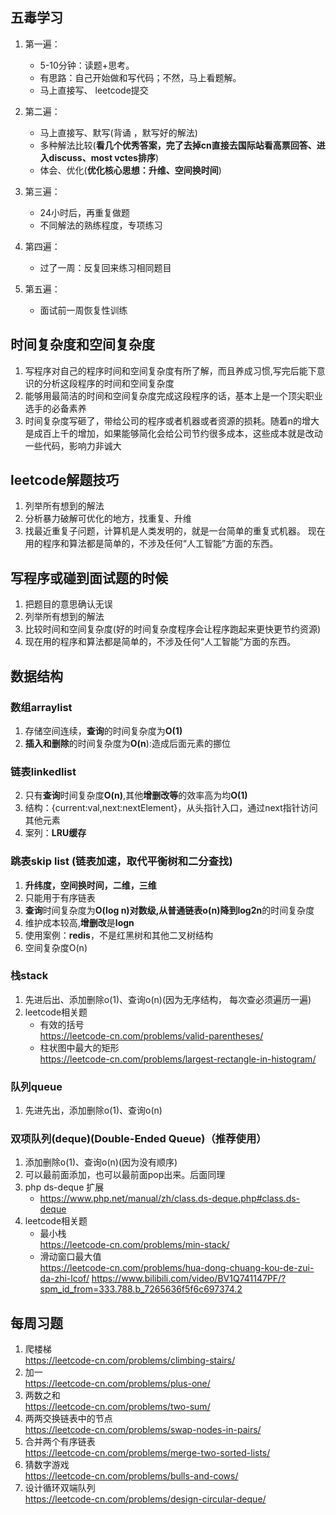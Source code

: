 ## 五毒学习

1. 第一遍：
    - 5-10分钟：读题+思考。
    - 有思路：自己开始做和写代码；不然，马上看题解。
    - 马上直接写、 leetcode提交

2. 第二遍：
    - 马上直接写、默写(背诵 ，默写好的解法)
    - 多种解法比较(**看几个优秀答案，完了去掉cn直接去国际站看高票回答、进入discuss、most vctes排序**)
    - 体会、优化(**优化核心思想：升维、空间换时间**)
3. 第三遍：
    - 24小时后，再重复做题
    - 不同解法的熟练程度，专项练习
4. 第四遍：
    -  过了一周：反复回来练习相同题目
5. 第五遍：
    -  面试前一周恢复性训练

## 时间复杂度和空间复杂度

1. 写程序对自己的程序时间和空间复杂度有所了解，而且养成习惯,写完后能下意识的分析这段程序的时间和空间复杂度
2. 能够用最简洁的时间和空间复杂度完成这段程序的话，基本上是一个顶尖职业选手的必备素养
3. 时间复杂度写砸了，带给公司的程序或者机器或者资源的损耗。随着n的增大是成百上千的增加，如果能够简化会给公司节约很多成本，这些成本就是改动一些代码，影响力非诚大    

## leetcode解题技巧

1. 列举所有想到的解法
2. 分析暴力破解可优化的地方，找重复、升维
3. 找最近重复子问题，计算机是人类发明的，就是一台简单的重复式机器。
   现在用的程序和算法都是简单的，不涉及任何“人工智能”方面的东西。    

## 写程序或碰到面试题的时候

1. 把题目的意思确认无误
2. 列举所有想到的解法
3. 比较时间和空间复杂度(好的时间复杂度程序会让程序跑起来更快更节约资源)
4. 现在用的程序和算法都是简单的，不涉及任何“人工智能”方面的东西。   

## 数据结构

### 数组arraylist

1. 存储空间连续，**查询**的时间复杂度为**O(1)**
2. **插入和删除**的时间复杂度为**O(n**):造成后面元素的挪位  

### 链表linkedlist

2. 只有**查询**时间复杂度**O(n)**,其他**增删改等**的效率高为均**O(1)**
3. 结构：{current:val,next:nextElement}，从头指针入口，通过next指针访问其他元素
3. 案列：**LRU缓存**

### 跳表skip list (链表加速，**取代平衡树和二分查找**)

1. **升纬度，空间换时间，二维，三维**
2. 只能用于有序链表
3. **查询**时间复杂度为**O(log n)**对数级,从普通链表**o(n)**降到**log2n**的时间复杂度
4. 维护成本较高,**增删改**是**logn**
5. 使用案例：**redis**，不是红黑树和其他二叉树结构
6. 空间复杂度O(n)

### 栈stack

1. 先进后出、添加删除o(1)、查询o(n)(因为无序结构， 每次查必须遍历一遍)
2. leetcode相关题
    - 有效的括号  
    <https://leetcode-cn.com/problems/valid-parentheses/>
    - 柱状图中最大的矩形  
    <https://leetcode-cn.com/problems/largest-rectangle-in-histogram/>

### 队列queue

1. 先进先出，添加删除o(1)、查询o(n)

### 双项队列(deque)(Double-Ended Queue)（推荐使用）

1. 添加删除o(1)、查询o(n)(因为没有顺序)
2. 可以最前面添加，也可以最前面pop出来。后面同理
3. php ds-deque 扩展
   - https://www.php.net/manual/zh/class.ds-deque.php#class.ds-deque
4. leetcode相关题
    - 最小栈  
    <https://leetcode-cn.com/problems/min-stack/>
    - 滑动窗口最大值  
    <https://leetcode-cn.com/problems/hua-dong-chuang-kou-de-zui-da-zhi-lcof/>
    <https://www.bilibili.com/video/BV1Q741147PF/?spm_id_from=333.788.b_7265636f5f6c697374.2>


## 每周习题

1. 爬楼梯  
    <https://leetcode-cn.com/problems/climbing-stairs/>
2. 加一  
    <https://leetcode-cn.com/problems/plus-one/>
3. 两数之和  
    <https://leetcode-cn.com/problems/two-sum/>
4. 两两交换链表中的节点  
    <https://leetcode-cn.com/problems/swap-nodes-in-pairs/>
5. 合并两个有序链表  
    <https://leetcode-cn.com/problems/merge-two-sorted-lists/>
6. 猜数字游戏  
    <https://leetcode-cn.com/problems/bulls-and-cows/>
7. 设计循环双端队列  
    <https://leetcode-cn.com/problems/design-circular-deque/>
